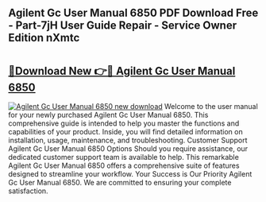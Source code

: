 ## Agilent Gc User Manual 6850 PDF Download Free - Part-7jH User Guide Repair - Service Owner Edition nXmtc

# <h2><a href="http://bc54066.oget.top/?id=Agilent+Gc+User+Manual+6850">🔗Download New 👉🔴 Agilent Gc User Manual 6850</a></h2>

[![Agilent Gc User Manual 6850 new download](https://i.imgur.com/5g1atiW.png)](http://bc54066.oget.top/?id=Agilent+Gc+User+Manual+6850)
Welcome to the user manual for your newly purchased Agilent Gc User Manual 6850. This comprehensive guide is intended to help you master the functions and capabilities of your product. Inside, you will find detailed information on installation, usage, maintenance, and troubleshooting. Customer Support Agilent Gc User Manual 6850 Options Should you require assistance, our dedicated customer support team is available to help. This remarkable Agilent Gc User Manual 6850 offers a comprehensive suite of features designed to streamline your workflow. Your Success is Our Priority Agilent Gc User Manual 6850. We are committed to ensuring your complete satisfaction.
